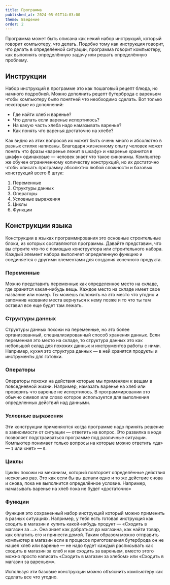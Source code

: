 ```yaml
---
title: Программа
published_at: 2024-05-01T14:03:00
theme: Введение
order: 2
---
```

Программа может быть описана как некий набор инструкций, который говорит компьютеру, что делать. Подобно тому как инструкция говорит, что делать в определённой ситуации, программа говорит компьютеру, как выполнять определённую задачу или решать определённую проблему.
## Инструкции
Набор инструкций в программе это как пошаговый рецепт блюда, но намного подробней. Можно дополнить рецепт бутерброда с вареньем чтобы компьютеру было понятней что необходимо сделать. Вот только некоторые из дополнений:
- Где найти хлеб и варенье?
- Что делать если варенье испортилось?
- На какую часть хлеба надо намазывать варенье?
- Как понять что варенья достаточно на хлебе?

Как видно из этих вопросов их может быть очень много и абсолютно в разных стилях написаны. Благодаря жизненному опыту человек может понять что фразы «варенье лежит в шкафу» и «варенье хранится в шкафу» одинаковые — человек знает что такое синонимы. Компьютер же обучен ограниченному количеству конструкций, но их достаточно чтобы описать программу абсолютно любой сложности и базовых конструкций всего 6 штук:
1. Переменные
2. Структуры данных
3. Операторы
4. Условные выражения
5. Циклы
6. Функции
## Конструкции языка
Конструкции в языках программирования это основные строительные блоки, из которых составляются программы. Давайте представим, что вы строите что-то с помощью конструктора или строительного набора. Каждый элемент набора выполняет определенную функцию и соединяется с другими элементами для создания конечного продукта.
### Переменные
Можно представить переменные как определенное место на складе, где хранится какая-нибудь вещь. Каждое место на складе имеет свое название или номер. Ты можешь положить на это место что угодно и запомнив название места вернуться к нему позже и то что ты там оставил все еще будет там лежать.
### Структуры данных
Структуры данных похожи на переменные, но это более организованный, специализированный способ хранения данных. Если переменная это место на складе, то структура данных это как небольшой склад для похожих данных и инструментов работы с ними. Например, кухня это структура данных — в ней хранятся продукты и инструменты для готовки.
### Операторы
Операторы похожи на действия которые мы применяем к вещам в повседневной жизни. Например, намазать варенье на хлеб или проверить что варенье не испортилось. В программировании это обычно символ или слово которое используется для выполнения определенных действий над данными.
### Условные выражения
Эти конструкции применяются когда программе надо принять решение в зависимости от ситуации — ответить на вопрос. Это развилка в коде позволяет подстраиваться программе под различные ситуации. Компьютер понимает только вопросы на которые можно ответить «да» — `1`  или «нет» — `0`.
### Циклы
Циклы похожи на механизм, который повторяет определённые действия несколько раз. Это как если бы вы делали одно и то же действие снова и снова, пока не выполнится определённое условие. Например, намазывать варенье на хлеб пока не будет «достаточно»
### Функции
Функция это сохраненный набор инструкций который можно применить в разных ситуациях. Например, у тебя есть готовая инструкция как сходить в магазин и купить какой-нибудь продукт — «Сходить в магазин за ...». Она знает как добраться до магазина, как найти товар, как оплатить его и принести домой. Таким образом можно отправить компьютер в магазин если в процессе приготовления бутерброда он не нашел хлеб или варенье — не надо будет каждый расписывать как сходить в магазин за хлеб и как сходить за вареньем, вместо этого можно просто написать «Сходить в магазин за хлебом» или «Сходить в магазин за вареньем».

Используя эти базовые конструкции можно объяснить компьютеру как сделать все что угодно.
